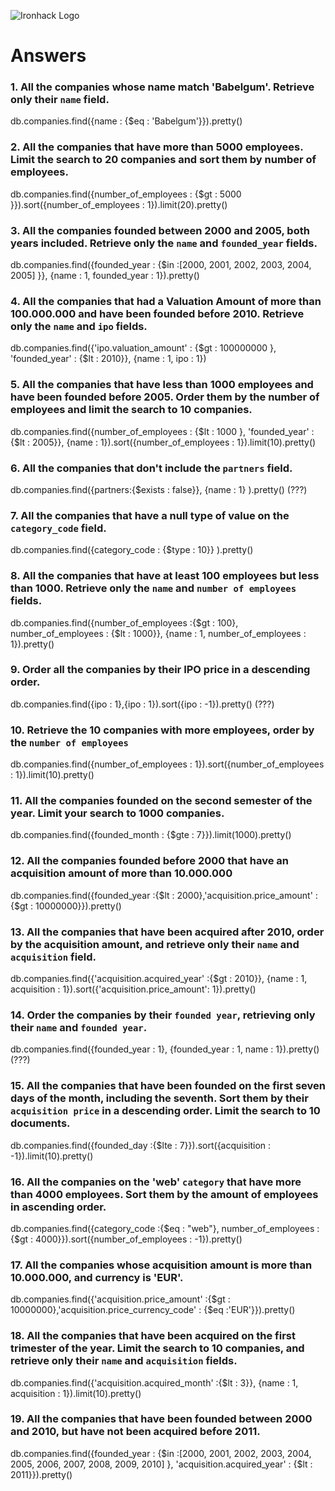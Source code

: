 ![Ironhack Logo](https://i.imgur.com/1QgrNNw.png)

# Answers

### 1. All the companies whose name match 'Babelgum'. Retrieve only their `name` field.

db.companies.find({name : {$eq : 'Babelgum'}}).pretty()



### 2. All the companies that have more than 5000 employees. Limit the search to 20 companies and sort them by **number of employees**.

db.companies.find({number_of_employees : {$gt : 5000 }}).sort({number_of_employees : 1}).limit(20).pretty()



### 3. All the companies founded between 2000 and 2005, both years included. Retrieve only the `name` and `founded_year` fields.

db.companies.find({founded_year : {$in :[2000, 2001, 2002, 2003, 2004, 2005] }}, {name : 1, founded_year : 1}).pretty()



### 4. All the companies that had a Valuation Amount of more than 100.000.000 and have been founded before 2010. Retrieve only the `name` and `ipo` fields.

db.companies.find({'ipo.valuation_amount' :  {$gt : 100000000 }, 'founded_year' : {$lt : 2010}}, {name : 1, ipo : 1})



### 5. All the companies that have less than 1000 employees and have been founded before 2005. Order them by the number of employees and limit the search to 10 companies.

db.companies.find({number_of_employees :  {$lt : 1000 }, 'founded_year' : {$lt : 2005}}, {name : 1}).sort({number_of_employees : 1}).limit(10).pretty()



### 6. All the companies that don't include the `partners` field.

db.companies.find({partners:{$exists : false}}, {name : 1} ).pretty() (???)



### 7. All the companies that have a null type of value on the `category_code` field.

db.companies.find({category_code : {$type : 10}} ).pretty()



### 8. All the companies that have at least 100 employees but less than 1000. Retrieve only the `name` and `number of employees` fields.

db.companies.find({number_of_employees :{$gt : 100}, number_of_employees : {$lt : 1000}}, {name : 1, number_of_employees : 1}).pretty()



### 9. Order all the companies by their IPO price in a descending order.

db.companies.find({ipo : 1},{ipo : 1}).sort({ipo : -1}).pretty() (???)



### 10. Retrieve the 10 companies with more employees, order by the `number of employees`

db.companies.find({number_of_employees : 1}).sort({number_of_employees : 1}).limit(10).pretty()



### 11. All the companies founded on the second semester of the year. Limit your search to 1000 companies.

db.companies.find({founded_month : {$gte : 7}}).limit(1000).pretty()



### 12. All the companies founded before 2000 that have an acquisition amount of more than 10.000.000

db.companies.find({founded_year :{$lt : 2000},'acquisition.price_amount' : {$gt : 10000000}}).pretty()



### 13. All the companies that have been acquired after 2010, order by the acquisition amount, and retrieve only their `name` and `acquisition` field.

db.companies.find({'acquisition.acquired_year' :{$gt : 2010}}, {name : 1, acquisition : 1}).sort({'acquisition.price_amount': 1}).pretty()



### 14. Order the companies by their `founded year`, retrieving only their `name` and `founded year`.

db.companies.find({founded_year : 1}, {founded_year : 1, name : 1}).pretty() (???)



### 15. All the companies that have been founded on the first seven days of the month, including the seventh. Sort them by their `acquisition price` in a descending order. Limit the search to 10 documents.

db.companies.find({founded_day :{$lte : 7}}).sort({acquisition : -1}).limit(10).pretty()



### 16. All the companies on the 'web' `category` that have more than 4000 employees. Sort them by the amount of employees in ascending order.

db.companies.find({category_code :{$eq : "web"}, number_of_employees : {$gt : 4000}}).sort({number_of_employees : -1}).pretty()



### 17. All the companies whose acquisition amount is more than 10.000.000, and currency is 'EUR'.

db.companies.find({'acquisition.price_amount' :{$gt : 10000000},'acquisition.price_currency_code' : {$eq :'EUR'}}).pretty()



### 18. All the companies that have been acquired on the first trimester of the year. Limit the search to 10 companies, and retrieve only their `name` and `acquisition` fields.

db.companies.find({'acquisition.acquired_month' :{$lt : 3}}, {name : 1, acquisition : 1}).limit(10).pretty()



### 19. All the companies that have been founded between 2000 and 2010, but have not been acquired before 2011.

db.companies.find({founded_year : {$in :[2000, 2001, 2002, 2003, 2004, 2005, 2006, 2007, 2008, 2009, 2010] }, 'acquisition.acquired_year' : {$lt : 2011}}).pretty()
